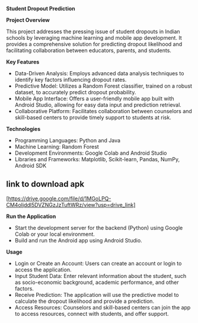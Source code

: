 
**Student Dropout Prediction**

**Project Overview**

This project addresses the pressing issue of student dropouts in Indian schools by leveraging machine learning and mobile app development. It provides a comprehensive solution for predicting dropout likelihood and facilitating collaboration between educators, parents, and students.

**Key Features**

* Data-Driven Analysis: Employs advanced data analysis techniques to identify key factors influencing dropout rates.
* Predictive Model: Utilizes a Random Forest classifier, trained on a robust dataset, to accurately predict dropout probability.
* Mobile App Interface: Offers a user-friendly mobile app built with Android Studio, allowing for easy data input and prediction retrieval.
* Collaborative Platform: Facilitates collaboration between counselors and skill-based centers to provide timely support to students at risk.

**Technologies**

* Programming Languages: Python and Java 
* Machine Learning: Random Forest
* Development Environments: Google Colab and Android Studio
* Libraries and Frameworks: Matplotlib, Scikit-learn, Pandas, NumPy, Android SDK


## link to download apk
[https://drive.google.com/file/d/1MGoLPQ-CM4oIjddl5DVZNGzJzTuftWRz/view?usp=drive_link]

**Run the Application**

* Start the development server for the backend (Python) using Google Colab or your local environment.
* Build and run the Android app using Android Studio.


**Usage**

* Login or Create an Account: Users can create an account or login to access the application.
* Input Student Data: Enter relevant information about the student, such as socio-economic background, academic performance, and other factors.
* Receive Prediction: The application will use the predictive model to calculate the dropout likelihood and provide a prediction.
* Access Resources: Counselors and skill-based centers can join the app to access resources, connect with students, and offer support.

